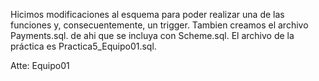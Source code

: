 Hicimos modificaciones al esquema para poder realizar una de las funciones
y, consecuentemente, un trigger. Tambien creamos el archivo Payments.sql. 
de ahi que se incluya con Scheme.sql. El archivo de la práctica es 
Practica5_Equipo01.sql. 

Atte: Equipo01
